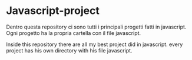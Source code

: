 # Javascript-project
Dentro questa repository ci sono tutti i principali progetti fatti in javascript.
Ogni progetto ha la propria cartella con il file javascript.

Inside this repository there are all my best project did in javascript.
every project has his own directory with his file javascript.
